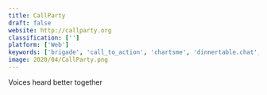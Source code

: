 ```yaml
---
title: CallParty
draft: false 
website: http://callparty.org
classification: ['']
platform: ['Web']
keywords: ['brigade', 'call_to_action', 'chartsme', 'dinnertable.chat', 'field_the_bern', 'gop_arcade', 'gerrymander', 'google_cloud_automl', 'involved', 'lawmaker', 'life_of_politician', 'mute', 'my_motion', 'pepe_dapp', 'slither.io', 'spore', 'trump_donald', 'trump_tweets', 'trumpet', 'will_this_happen']
image: 2020/04/CallParty.png
---
```

Voices heard better together